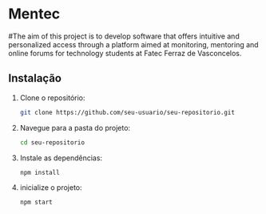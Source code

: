 # Mentec
#The aim of this project is to develop software that offers intuitive and personalized access through a platform aimed at monitoring, mentoring and online forums for technology students at Fatec Ferraz de Vasconcelos.


## Instalação

1. Clone o repositório:
    ```bash
    git clone https://github.com/seu-usuario/seu-repositorio.git
    ```
2. Navegue para a pasta do projeto:
    ```bash
    cd seu-repositorio
    ```
3. Instale as dependências:
    ```bash
    npm install
    ```
4. inicialize o projeto:
    ```bash
    npm start
    ```
